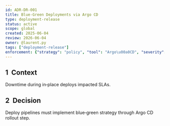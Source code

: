 ```yaml
---
id: ADR-DR-001
title: Blue‑Green Deployments via Argo CD
type: deployment-release
status: active
scope: global
created: 2025-06-04
review: 2026-06-04
owner: @laurent.py
tags: ["deployment-release"]
enforcement: {"strategy": "policy", "tool": "Argo\u00a0CD", "severity": "warning"}
---
```

## 1  Context
Downtime during in‑place deploys impacted SLAs.

## 2  Decision
Deploy pipelines must implement blue‑green strategy through Argo CD rollout step.
